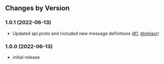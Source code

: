 ## Changes by Version

### 1.0.1 (2022-06-13)
* Updated api.proto and included new message definitions ([#1](https://github.com/mycontroller-org/esphome_api/pull/1), [@mligor](https://github.com/mligor))

  
### 1.0.0 (2022-06-13)
* initial release
